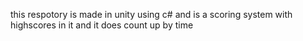 this respotory is made in unity using c# and is a scoring system with highscores in it and it does count up by time

